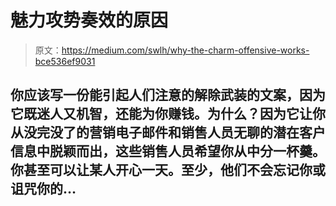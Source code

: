 # 魅力攻势奏效的原因

> 原文：<https://medium.com/swlh/why-the-charm-offensive-works-bce536ef9031>

## 你应该写一份能引起人们注意的解除武装的文案，因为它既迷人又机智，还能为你赚钱。为什么？因为它让你从没完没了的营销电子邮件和销售人员无聊的潜在客户信息中脱颖而出，这些销售人员希望你从中分一杯羹。你甚至可以让某人开心一天。至少，他们不会忘记你或诅咒你的…